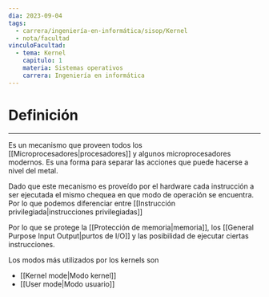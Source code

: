 ```yaml
---
dia: 2023-09-04
tags:
  - carrera/ingeniería-en-informática/sisop/Kernel
  - nota/facultad
vinculoFacultad:
  - tema: Kernel
    capitulo: 1
    materia: Sistemas operativos
    carrera: Ingeniería en informática
---
```

# Definición
---
Es un mecanismo que proveen todos los [[Microprocesadores|procesadores]] y algunos microprocesadores modernos. Es una forma para separar las acciones que puede hacerse a nivel del metal. 

Dado que este mecanismo es proveído por el hardware cada instrucción a ser ejecutada el mismo chequea en que modo de operación se encuentra. Por lo que podemos diferenciar entre [[Instrucción privilegiada|instrucciones privilegiadas]]

Por lo que se protege la [[Protección de memoria|memoria]], los [[General Purpose Input Output|purtos de I/O]] y las posibilidad de ejecutar ciertas instrucciones.

Los modos más utilizados por los kernels son
* [[Kernel mode|Modo kernel]]
* [[User mode|Modo usuario]]